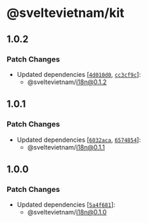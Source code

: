 # @sveltevietnam/kit

## 1.0.2

### Patch Changes

- Updated dependencies [[`4d010d0`](https://github.com/sveltevietnam/sveltevietnam.dev/commit/4d010d03f3ca26ee23d500cbb77d2ddaae0636e1), [`cc3cf9c`](https://github.com/sveltevietnam/sveltevietnam.dev/commit/cc3cf9c9eee30b821e8dceff2d0b57771d8f2282)]:
  - @sveltevietnam/i18n@0.1.2

## 1.0.1

### Patch Changes

- Updated dependencies [[`6032aca`](https://github.com/sveltevietnam/sveltevietnam.dev/commit/6032aca4ccb0747f105066a91d72cc35b8a08dba), [`6574854`](https://github.com/sveltevietnam/sveltevietnam.dev/commit/657485494efdafd6fb6330149ca756f7eaf78da1)]:
  - @sveltevietnam/i18n@0.1.1

## 1.0.0

### Patch Changes

- Updated dependencies [[`5a4f681`](https://github.com/sveltevietnam/sveltevietnam.dev/commit/5a4f681f39fb5b9ea7aea2acea57e18d77d4a065)]:
  - @sveltevietnam/i18n@0.1.0
